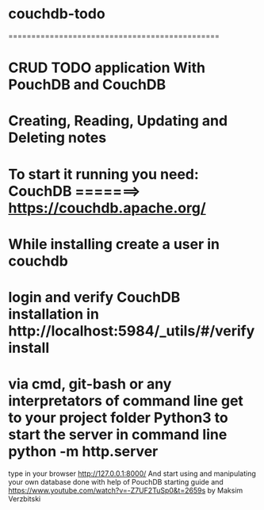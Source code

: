 # couchdb-todo
==============================================

CRUD TODO application With PouchDB and CouchDB
==============================================
Creating, Reading, Updating and Deleting notes
==============================================
To start it running you need:
CouchDB =======> https://couchdb.apache.org/
==============================================
While installing create a user in couchdb
==============================================
login and verify CouchDB installation in
http://localhost:5984/_utils/#/verifyinstall
==============================================
via cmd, git-bash or any interpretators of
command line get to your project folder
Python3 to start the server in command line
python -m http.server
==============================================
type in your browser http://127.0.0.1:8000/
And start using and manipulating your own database
done with help of PouchDB starting guide and https://www.youtube.com/watch?v=-Z7UF2TuSp0&t=2659s by Maksim Verzbitski
